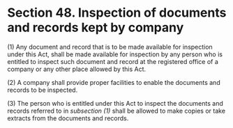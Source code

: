 # Section 48. Inspection of documents and records kept by company

\(1\) Any document and record that is to be made available for inspection under this Act, shall be made available for inspection by any person who is entitled to inspect such document and record at the registered office of a company or any other place allowed by this Act.

\(2\) A company shall provide proper facilities to enable the documents and records to be inspected.

\(3\) The person who is entitled under this Act to inspect the documents and records referred to in _subsection \(1\)_ shall be allowed to make copies or take extracts from the documents and records.

